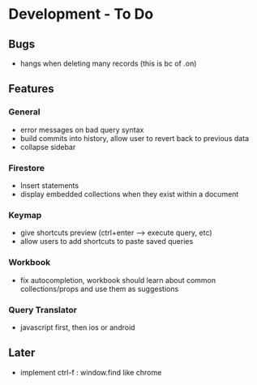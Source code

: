 # Development - To Do

## Bugs
* hangs when deleting many records (this is bc of .on)

## Features
### General
* error messages on bad query syntax   
* build commits into history, allow user to revert back to previous data
* collapse sidebar

### Firestore
* Insert statements
* display embedded collections when they exist within a document

### Keymap
* give shortcuts preview (ctrl+enter --> execute query, etc)
* allow users to add shortcuts to paste saved queries

### Workbook
* fix autocompletion, workbook should learn about common collections/props and use them as suggestions

### Query Translator
* javascript first, then ios or android

## Later
* implement ctrl-f : window.find like chrome